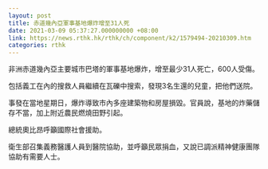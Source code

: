 ```yaml
---
layout: post
title: 赤道幾內亞軍事基地爆炸增至31人死
date: 2021-03-09 05:37:27.000000000 +08:00
link: https://news.rthk.hk/rthk/ch/component/k2/1579494-20210309.htm
categories: rthk
---
```


非洲赤道幾內亞主要城市巴塔的軍事基地爆炸，增至最少31人死亡，600人受傷。

包括義工在內的搜救人員繼續在瓦礫中搜索，發現3名生還的兒童，把他們送院。

事發在當地星期日，爆炸導致市內多座建築物和房屋損毀。官員說，基地的炸藥儲存不當，加上附近農民燃燒田野引起。

總統奧比昂呼籲國際社會援助。

衛生部召集義務醫護人員到醫院協助，並呼籲民眾捐血，又說已調派精神健康團隊協助有需要人士。
